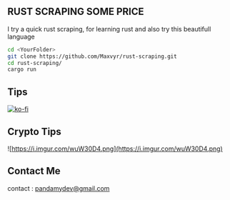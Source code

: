 ## RUST SCRAPING SOME PRICE

I try a quick rust scraping, for learning rust and also try this beautifull language



```zsh
cd <YourFolder>
git clone https://github.com/Maxvyr/rust-scraping.git
cd rust-scraping/
cargo run
```

## Tips

[![ko-fi](https://ko-fi.com/img/githubbutton_sm.svg)](https://ko-fi.com/A0A72UVP8)

## Crypto Tips

![https://i.imgur.com/wuW30D4.png](https://i.imgur.com/wuW30D4.png)

## Contact Me

contact : [pandamydev@gmail.com](mailto:pandamydev@gmail.com)
